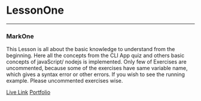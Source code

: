# LessonOne
---

### MarkOne
This Lesson is all about the basic knowledge to understand from the beginning.
Here all the concepts from the CLI App quiz and others basic concepts of javaScript/ nodejs is implemented.
Only few of Exercises are uncommented, because some of the exercises have same variable name, which gives a syntax error or other errors.
If you wish to see the running example. Please uncommented exercises wise.

[Live Link](https://replit.com/@Realsantosm/final-LessonOne?embeded=1&output=1#index.js) 
[Portfolio](https://angrysantos.netlify.app/)

